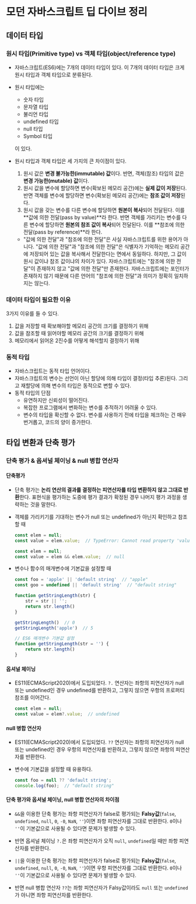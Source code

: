 # 모던 자바스크립트 딥 다이브 정리

## 데이터 타입

### 원시 타입(Primitive type) vs 객체 타입(object/reference type)

- 자바스크립트(ES6)에는 7개의 데이터 타입이 있다. 이 7개의 데이터 타입은 크게 원시 타입과 객체 타입으로 분류된다.

- 원시 타입에는

  - 숫자 타입
  - 문자열 타입
  - 불리언 타입
  - undefined 타입
  - null 타입
  - Symbol 타입

  이 있다.

- 원시 타입과 객체 타입은 세 가지의 큰 차이점이 있다.

  1. 원시 값은 **변경 불가능한(immutable) 값**이다. 반면, 객체(참조) 타입의 값은 **변경 가능한(mutable) 값**이다.
  2. 원시 값을 변수에 할당하면 변수(확보된 메모리 공간)에는 **실제 값이 저장**된다. 반면 객체를 변수에 할당하면 변수(확보된 메모리 공간)에는 **참조 값이 저장**된다.
  3. 원시 값을 갖는 변수를 다른 변수에 할당하면 **원본이 복사**되어 전달된다. 이를 **값에 의한 전달(pass by value)**라 한다. 반면 객체를 가리키는 변수를 다른 변수에 할당하면 **원본의 참조 값이 복사**되어 전달된다. 이를 **참조에 의한 전달(pass by reference)**라 한다.

  - "값에 의한 전달"과 "참조에 의한 전달"은 사실 자바스크립트를 위한 용어가 아니다. "값에 의한 전달"과 "참조에 의한 전달"은 식별자가 기억하는 메모리 공간에 저장되어 있는 값을 복사해서 전달한다는 면에서 동일하다. 하지만, 그 값이 원시 값이냐 참조 값이냐의 차이가 있다. 자바스크립트에는 "참조에 의한 전달"이 존재하지 않고 "값에 의한 전달"만 존재한다. 자바스크립트에는 포인터가 존재하지 않기 때문에 다른 언어의 "참조에 의한 전달"과 의미가 정확히 일치하지는 않는다.



### 데이터 타입이 필요한 이유

3가지 이유를 들 수 있다.

1. 값을 저장할 때 확보해야할 메모리 공간의 크기를 결정하기 위해
2. 값을 참조할 때 읽어야할 메모리 공간의 크기를 결정하기 위해
3. 메모리에서 읽어온 2진수를 어떻게 해석할지 결정하기 위해



### 동적 타입

- 자바스크립트는 동적 타입 언어이다.
- 자바스크립트의 변수는 선언이 아닌 할당에 의해 타입이 결정(타입 추론)된다. 그리고 재할당에 의해 변수의 타입은 동적으로 변할 수 있다.
- 동적 타입의 단점
  - 유연하지만 신뢰성이 떨어진다.
  - 복잡한 프로그램에서 변화하는 변수를 추적하기 어려울 수 있다.
  - 변수의 타입을 확신할 수 없다. 변수를 사용하기 전에 타입을 체크하는 건 매우 번거롭고, 코드의 양이 증가한다.



## 타입 변환과 단축 평가

### 단축 평가 & 옵셔널 체이닝 & null 병합 연산자

#### 단축평가

- 단축 평가는 **논리 연산의 결과를 결정하는 피연산자를 타입 변환하지 않고 그대로 반환**한다. 표현식을 평가하는 도중에 평가 결과가 확정된 경우 나머지 평가 과정을 생략하는 것을 말한다.

- 객체를 가리키기를 기대하는 변수가 null 또는 undefined가 아닌지 확인하고 참조할 때

  ```javascript
  const elem = null;
  const value = elem.value;  // TypeError: Cannot read property 'value' of null
  ```

  ```javascript
  const elem = null;
  const value = elem && elem.value;  // null
  ```

- 변수나 함수의 매개변수에 기본값을 설정할 때

  ```javascript
  const foo = 'apple' || 'default string'  // "apple"
  const goo = undefined || 'default string'  // "default string"
  ```

  ```javascript
  function getStringLength(str) {
      str = str || '';
      return str.length()
  }
  
  getStringLength()  // 0
  getStringLength('apple')  // 5
  
  // ES6 매개변수 기본값 설정
  function getStringLength(str = '') {
      return str.length()
  }
  ```

#### 옵셔널 체이닝

- ES11(ECMAScript2020)에서 도입되었다. `?.` 연산자는 좌항의 피연산자가 null 또는 undefined인 경우 undefined를 반환하고, 그렇지 않으면 우항의 프로퍼티 참조를 이어간다.

  ```javascript
  const elem = null;
  const value = elem?.value;  // undefined
  ```

#### null 병합 연산자

- ES11(ECMAScript2020)에서 도입되었다. `??` 연산자는 좌항의 피연산자가 null 또는 undefined인 경우 우항의 피연산자를 반환하고, 그렇지 않으면 좌항의 피연산자를 반환한다.

- 변수에 기본값을 설정할 때 유용하다.

  ```javascript
  const foo = null ?? 'default string';
  console.log(foo);  // "default string"
  ```

  

#### 단축 평가와 옵셔널 체이닝, null 병합 연산자의 차이점

- `&&`을 이용한 단축 평가는 좌항 피연산자가 false로 평가되는 **Falsy값**(`false`, `undefined`, `null`, `0`, `-0`, `NaN`, `''`)이면 좌항 피연산자를 그대로 반환한다. `0`이나 `''`이 기본값으로 사용될 수 있다면 문제가 발생할 수 있다.
- 반면 옵셔널 체이닝 `?.`은 좌항 피연산자가 오직 `null`, `undefined`일 때만 좌항 피연산자를 반환한다.



- `||`을 이용한 단축 평가는 좌항 피연산자가 false로 평가되는 **Falsy값**(`false`, `undefined`, `null`, `0`, `-0`, `NaN`, `''`)이면 우항 피연산자를 그대로 반환한다. `0`이나 `''`이 기본값으로 사용될 수 있다면 문제가 발생할 수 있다.
- 반면 null 병합 연산자 `??`는 좌항 피연산자가 Falsy값이라도  `null` 또는 `undefined`가 아니면 좌항 피연산자를 반환한다.
